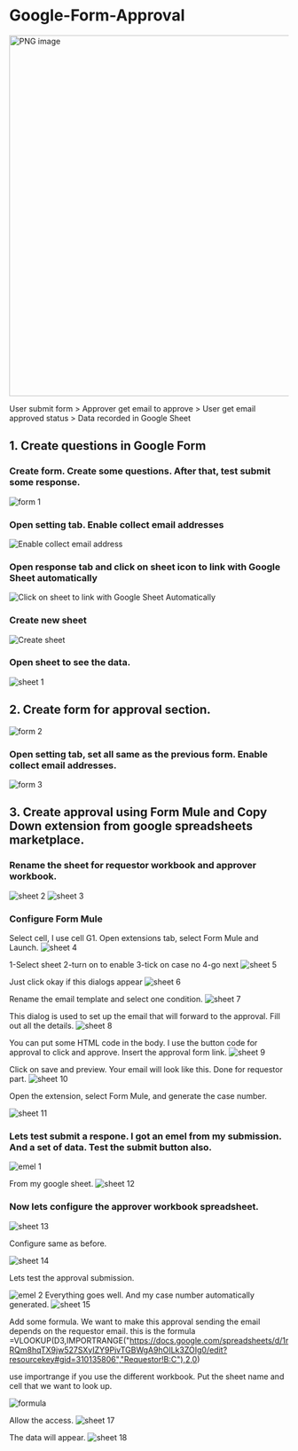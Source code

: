# Google-Form-Approval
<img width="651" alt="PNG image" src="https://user-images.githubusercontent.com/37354986/186953736-0b830d66-5e1b-4dff-95f7-0a9eaa12526c.png">


User submit form > Approver get email to approve > User get email approved status > Data recorded in Google Sheet

## 1. Create questions in Google Form
### Create form. Create some questions. After that, test submit some response.
![form 1](https://user-images.githubusercontent.com/37354986/187424177-e65a8c01-39af-4783-a9c4-322ac21cfcf7.PNG)


### Open setting tab. Enable collect email addresses
![Enable collect email address](https://user-images.githubusercontent.com/37354986/186952887-779063b2-7f4d-4cdf-8c38-79976501883c.png)

### Open response tab and click on sheet icon to link with Google Sheet automatically
![Click on sheet to link with Google Sheet Automatically](https://user-images.githubusercontent.com/37354986/186953337-05b8e394-886d-4d78-8e06-cdaf8af464a0.png)

### Create new sheet
![Create sheet](https://user-images.githubusercontent.com/37354986/186953432-d7e0af23-259b-436a-bd35-66afd7ff4246.png)

### Open sheet to see the data.
![sheet 1](https://user-images.githubusercontent.com/37354986/187425437-95d767bf-dd00-4387-befe-61f4f58dc2e2.PNG)
## 2. Create form for approval section.
![form 2](https://user-images.githubusercontent.com/37354986/187426097-7c5684c0-53d6-43e2-be9c-d0b7ebd993f7.PNG)
### Open setting tab, set all same as the previous form. Enable collect email addresses.
![form 3](https://user-images.githubusercontent.com/37354986/187429454-5fac9b49-3878-4817-94be-35f8cd856879.PNG)

## 3. Create approval using Form Mule and Copy Down extension from google spreadsheets marketplace.
### Rename the sheet for requestor workbook and approver workbook.
![sheet 2](https://user-images.githubusercontent.com/37354986/187430226-077d6220-5c47-4314-b465-d1906d908058.PNG)
![sheet 3](https://user-images.githubusercontent.com/37354986/187430384-56bf53d3-f52a-4c88-9a1e-8e5aa27f0309.PNG)

### Configure Form Mule
Select cell, I use cell G1. Open extensions tab, select Form Mule and Launch.
![sheet 4](https://user-images.githubusercontent.com/37354986/187431031-7d09e1cd-90a1-4d4f-aa9e-9b9ff1db3254.PNG)

1-Select sheet
2-turn on to enable
3-tick on case no
4-go next
![sheet 5](https://user-images.githubusercontent.com/37354986/187431521-7d66a84e-7bf8-4f42-80a3-3eaf2dfff127.PNG)

Just click okay if this dialogs appear
![sheet 6](https://user-images.githubusercontent.com/37354986/187431593-940b68dd-e71c-4ef1-b110-f93437c27ff4.PNG)

Rename the email template and select one condition.
![sheet 7](https://user-images.githubusercontent.com/37354986/187431963-52f19dba-e8d6-49ca-937c-7d090657c30c.PNG)

This dialog is used to set up the email that will forward to the approval. Fill out all the details.
![sheet 8](https://user-images.githubusercontent.com/37354986/187432222-6fdcb057-b4a9-418b-9e37-9f06f04b2bf6.PNG)

You can put some HTML code in the body. I use the button code for approval to click and approve. Insert the approval form link.
![sheet 9](https://user-images.githubusercontent.com/37354986/187433019-117ae64a-1db7-4276-947d-d898bd6b55d3.PNG)

Click on save and preview. Your email will look like this. Done for requestor part.
![sheet 10](https://user-images.githubusercontent.com/37354986/187433178-ebee10dc-d884-42a9-8838-5b7717842c0c.PNG)

Open the extension, select Form Mule, and generate the case number.

![sheet 11](https://user-images.githubusercontent.com/37354986/187433634-6215b817-dc49-4d2d-98b5-cec69f64dad6.PNG)

### Lets test submit a respone. I got an emel from my submission. And a set of data. Test the submit button also.

![emel 1](https://user-images.githubusercontent.com/37354986/187436896-fa1b7366-3575-4aa4-82fb-1034a212948a.PNG)

From my google sheet.
![sheet 12](https://user-images.githubusercontent.com/37354986/187436914-d7527572-b33b-474c-aac5-920bc28be881.PNG)

### Now lets configure the approver workbook spreadsheet.

![sheet 13](https://user-images.githubusercontent.com/37354986/187437674-d19441a1-6a25-452a-9140-27959b760286.PNG)

Configure same as before.

![sheet 14](https://user-images.githubusercontent.com/37354986/187438104-f7eaaf21-b8c1-45ed-9e1c-28ed57239f2a.PNG)

Lets test the approval submission.

![emel 2](https://user-images.githubusercontent.com/37354986/187438499-16f397fd-d1d9-489e-a4da-4038aeb357c4.PNG)
Everything goes well. And my case number automatically generated.
![sheet 15](https://user-images.githubusercontent.com/37354986/187438748-b1974812-408c-4a54-a143-9c6723677947.PNG)

Add some formula. We want to make this approval sending the email depends on the requestor email.
this is the formula =VLOOKUP(D3,IMPORTRANGE("https://docs.google.com/spreadsheets/d/1rRQm8hqTX9jw527SXyIZY9PjvTGBWgA9hOILk3ZOIg0/edit?resourcekey#gid=310135806","Requestor!B:C"),2,0)

use importrange if you use the different workbook. Put the sheet name and cell that we want to look up.

![formula](https://user-images.githubusercontent.com/37354986/187439983-e437b558-4e0a-4430-b248-93649529e130.PNG)

Allow the access.
![sheet 17](https://user-images.githubusercontent.com/37354986/187440088-2b083adb-5e1b-4e47-92dd-9c6382deb214.PNG)

The data will appear.
![sheet 18](https://user-images.githubusercontent.com/37354986/187440763-3b448dca-4066-4f36-84bd-fc2c5636a37f.PNG)

